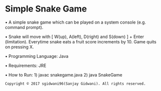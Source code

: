 # Simple Snake Game

• A simple snake game which can be played on a system console (e.g. command prompt).

• Snake will move with [ W(up), A(left), D(right) and S(down) ] + Enter (limitation). Everytime snake eats a fruit score increments by 10. Game quits on pressing X.

• Programming Language: Java

• Requirements: JRE

• How to Run: 1) javac snakegame.java 2) java SnakeGame

``Copyright © 2017 sgidwani96(Sanjay Gidwani). All rights reserved.``
